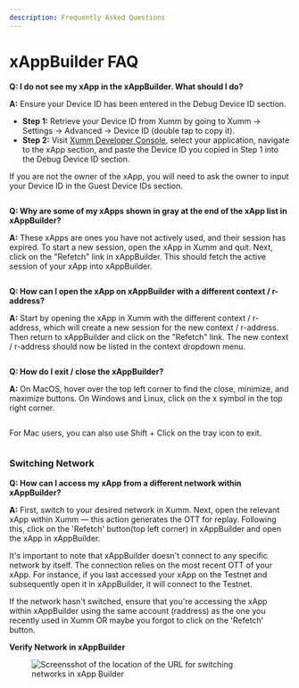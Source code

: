 ```yaml
---
description: Frequently Asked Questions
---
```


# xAppBuilder FAQ

**Q: I do not see my xApp in the xAppBuilder. What should I do?**

**A:** Ensure your Device ID has been entered in the Debug Device ID section.

- **Step 1:** Retrieve your Device ID from Xumm by going to Xumm -> Settings -> Advanced -> Device ID (double tap to copy it).
- **Step 2:** Visit [Xumm Developer Console](https://apps.xumm.dev/), select your application, navigate to the xApp section, and paste the Device ID you copied in Step 1 into the Debug Device ID section.

If you are not the owner of the xApp, you will need to ask the owner to input your Device ID in the Guest Device IDs section.

<figure><img src="../../../.gitbook/assets/Screenshot 2023-08-02 at 4.01.10 PM.png" alt=""><figcaption></figcaption></figure>

**Q: Why are some of my xApps shown in gray at the end of the xApp list in xAppBuilder?**

**A:** These xApps are ones you have not actively used, and their session has expired. To start a new session, open the xApp in Xumm and quit. Next, click on the "Refetch" link in xAppBuilder. This should fetch the active session of your xApp into xAppBuilder.

<figure><img src="../../../.gitbook/assets/Screenshot 2023-08-02 at 4.02.11 PM.png" alt=""><figcaption></figcaption></figure>

**Q: How can I open the xApp on xAppBuilder with a different context / r-address?**

**A:** Start by opening the xApp in Xumm with the different context / r-address, which will create a new session for the new context / r-address. Then return to xAppBuilder and click on the "Refetch" link. The new context / r-address should now be listed in the context dropdown menu.

<figure><img src="../../../.gitbook/assets/Screenshot 2023-08-02 at 4.06.02 PM.png" alt=""><figcaption></figcaption></figure>

**Q: How do I exit / close the xAppBuilder?**

**A:** On MacOS, hover over the top left corner to find the close, minimize, and maximize buttons. On Windows and Linux, click on the x symbol in the top right corner.&#x20;

<figure><img src="../../../.gitbook/assets/Screenshot 2023-08-02 at 4.12.07 PM.png" alt=""><figcaption></figcaption></figure>

For Mac users, you can also use Shift + Click on the tray icon to exit.

<figure><img src="../../../.gitbook/assets/Screenshot 2023-08-02 at 4.15.31 PM.png" alt=""><figcaption></figcaption></figure>

### Switching Network

**Q: How can I access my xApp from a different network within xAppBuilder?**

**A:** First, switch to your desired network in Xumm. Next, open the relevant xApp within Xumm — this action generates the OTT for replay. Following this, click on the 'Refetch' button(top left corner) in xAppBuilder and open the xApp in xAppBuilder.

It's important to note that xAppBuilder doesn't connect to any specific network by itself. The connection relies on the most recent OTT of your xApp. For instance, if you last accessed your xApp on the Testnet and subsequently open it in xAppBuilder, it will connect to the Testnet.

If the network hasn't switched, ensure that you're accessing the xApp within xAppBuilder using the same account (raddress) as the one you recently used in Xumm OR maybe you forgot to click on the 'Refetch' button.

**Verify Network in xAppBuilder**

<figure><img src="../../../.gitbook/assets/screenshot-network-switch.png" alt="Screensshot of the location of the URL for switching networks in xApp Builder"></figure>
